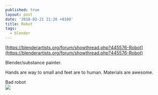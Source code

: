 ```yaml
---
published: true
layout: post
date: '2018-02-21 21:26 +0100'
title: Robot
tags:
  - blender
---
```

[https://blenderartists.org/forum/showthread.php?445576-Robot](https://blenderartists.org/forum/showthread.php?445576-Robot)

Blender/substance painter.

Hands are way to small and feet are to human. Materials are awesome.

Bad robot  
![](https://gadgetsin.com/uploads/2011/03/limited_edition_bad_robot_collectible_figure_3.jpg)
